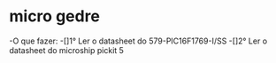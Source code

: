 # micro gedre
-O que fazer:
  -[]1° Ler o datasheet do 579-PIC16F1769-I/SS
  -[]2° Ler o datasheet do microship pickit 5
